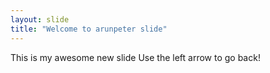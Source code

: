 ```yaml
---
layout: slide
title: "Welcome to arunpeter slide"
---
```

This is my awesome new slide
Use the left arrow to go back!
